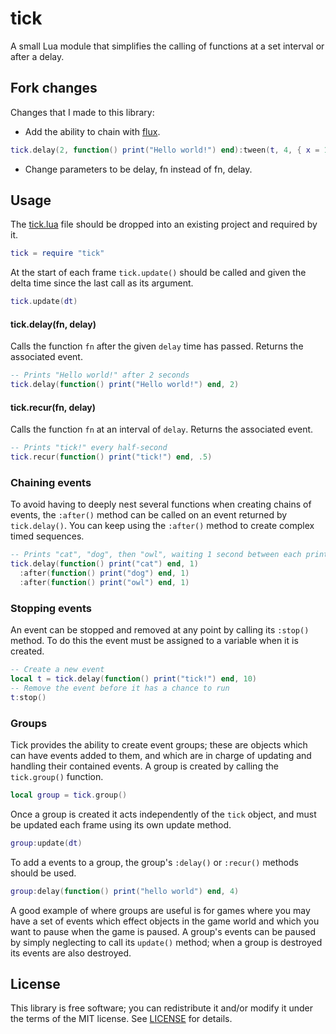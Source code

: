 # tick
A small Lua module that simplifies the calling of functions at a set interval
or after a delay.

## Fork changes

Changes that I made to this library:

* Add the ability to chain with [flux](https://github.com/sheepolution/flux).
```lua
tick.delay(2, function() print("Hello world!") end):tween(t, 4, { x = 10 })
```
* Change parameters to be delay, fn instead of fn, delay.

## Usage
The [tick.lua](tick.lua?raw=1) file should be dropped into an existing project
and required by it.
```lua
tick = require "tick"
```
At the start of each frame `tick.update()` should be called and given the delta
time since the last call as its argument.
```lua
tick.update(dt)
```

#### tick.delay(fn, delay)
Calls the function `fn` after the given `delay` time has passed. Returns the
associated event.
```lua
-- Prints "Hello world!" after 2 seconds
tick.delay(function() print("Hello world!") end, 2)
```

#### tick.recur(fn, delay)
Calls the function `fn` at an interval of `delay`. Returns the associated
event.
```lua
-- Prints "tick!" every half-second
tick.recur(function() print("tick!") end, .5)
```

### Chaining events
To avoid having to deeply nest several functions when creating chains of
events, the `:after()` method can be called on an event returned by
`tick.delay()`. You can keep using the `:after()` method to create complex
timed sequences.
```lua
-- Prints "cat", "dog", then "owl", waiting 1 second between each print
tick.delay(function() print("cat") end, 1)
  :after(function() print("dog") end, 1)
  :after(function() print("owl") end, 1)
```

### Stopping events
An event can be stopped and removed at any point by calling its `:stop()`
method. To do this the event must be assigned to a variable when it is created.
```lua
-- Create a new event
local t = tick.delay(function() print("tick!") end, 10)
-- Remove the event before it has a chance to run
t:stop()
```

### Groups
Tick provides the ability to create event groups; these are objects which can
have events added to them, and which are in charge of updating and handling
their contained events. A group is created by calling the `tick.group()`
function.
```lua
local group = tick.group()
```

Once a group is created it acts independently of the `tick` object, and must
be updated each frame using its own update method.
```lua
group:update(dt)
```

To add a events to a group, the group's `:delay()` or `:recur()` methods should
be used.
```lua
group:delay(function() print("hello world") end, 4)
```

A good example of where groups are useful is for games where you may have a set
of events which effect objects in the game world and which you want to pause
when the game is paused.  A group's events can be paused by simply neglecting
to call its `update()` method; when a group is destroyed its events are also
destroyed.


## License
This library is free software; you can redistribute it and/or modify it under
the terms of the MIT license. See [LICENSE](LICENSE) for details.

